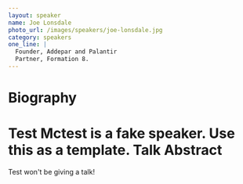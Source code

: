 ```yaml
---
layout: speaker
name: Joe Lonsdale
photo_url: /images/speakers/joe-lonsdale.jpg
category: speakers
one_line: |
  Founder, Addepar and Palantir
  Partner, Formation 8.
---
```


Biography
====
Test Mctest is a fake speaker.  Use this as a template.
Talk Abstract
=============
Test won't be giving a talk!

